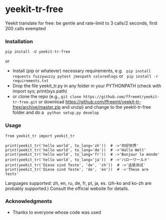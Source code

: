 # yeekit-tr-free

Yeekit translate for free: be gentle and rate-limit to 3 calls/2 seconds, first 200 calls exempted

### Installation

```pip install -U yeekit-tr-free```

or

* Install (pip or whatever) necessary requirements, e.g. ```
pip install requests fuzzywuzzy pytest jmespath coloredlogs``` or ```
pip install -r requirements.txt```
* Drop the file yeekit_tr.py in any folder in your PYTHONPATH (check with import sys; print(sys.path)
* or clone the repo (e.g., ```git clone https://github.com/ffreemt/yeekit-tr-free.git``` or download https://github.com/ffreemt/yeekit-tr-free/archive/master.zip and unzip) and change to the yeekit-tr-free folder and do a ```
python setup.py develop```

### Usage

```
from yeekit_tr import yeekit_tr

print(yeekit_tr('hello world', to_lang='zh'))  # ->'你好世界'
print(yeekit_tr('hello world', to_lang='de'))  # ->'Hallo Welt'
print(yeekit_tr('hello world', to_lang='fr'))  # ->'Bonjour le monde'
print(yeekit_tr('hello world', to_lang='ja'))  # ->'ハローワールド'
print(yeekit_tr('Diese sind Teste', 'de', 'zh'))  # ->'这是测试'
print(yeekit_tr('Diese sind Teste', 'de', 'en'))  # ->'These are tests'
```

Languages supported: zh, en, ru, de, fr, pt, ja, es. (zh-ko and ko-zh are probably supported.)
Consult the official website for details.

### Acknowledgments

* Thanks to everyone whose code was used
